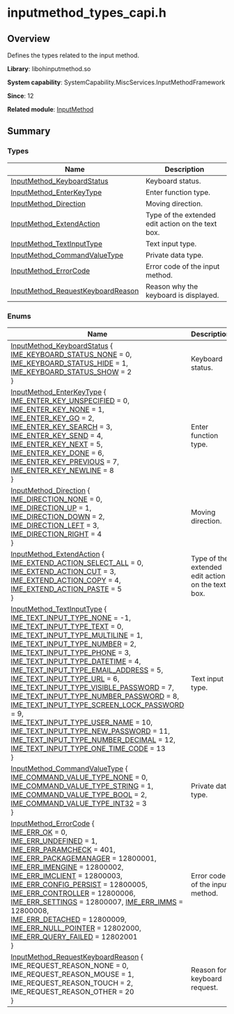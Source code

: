 # inputmethod_types_capi.h


## Overview

Defines the types related to the input method.

**Library**: libohinputmethod.so

**System capability**: SystemCapability.MiscServices.InputMethodFramework

**Since**: 12

**Related module**: [InputMethod](_input_method.md)


## Summary


### Types

| Name| Description| 
| -------- | -------- |
| [InputMethod_KeyboardStatus](_input_method.md#inputmethod_keyboardstatus) | Keyboard status.| 
| [InputMethod_EnterKeyType](_input_method.md#inputmethod_enterkeytype) | Enter function type.| 
| [InputMethod_Direction](_input_method.md#inputmethod_direction) | Moving direction.| 
| [InputMethod_ExtendAction](_input_method.md#inputmethod_extendaction) | Type of the extended edit action on the text box.| 
| [InputMethod_TextInputType](_input_method.md#inputmethod_textinputtype) | Text input type.| 
| [InputMethod_CommandValueType](_input_method.md#inputmethod_commandvaluetype) | Private data type.| 
| [InputMethod_ErrorCode](_input_method.md#inputmethod_errorcode) | Error code of the input method.| 
| [InputMethod_RequestKeyboardReason](_input_method.md#inputmethod_requestkeyboardreason) | Reason why the keyboard is displayed.| 


### Enums

| Name| Description| 
| -------- | -------- |
| [InputMethod_KeyboardStatus](_input_method.md#inputmethod_keyboardstatus) {<br>[IME_KEYBOARD_STATUS_NONE](_input_method.md) = 0,<br>[IME_KEYBOARD_STATUS_HIDE](_input_method.md) = 1,<br>[IME_KEYBOARD_STATUS_SHOW](_input_method.md) = 2<br>} | Keyboard status.| 
| [InputMethod_EnterKeyType](_input_method.md#inputmethod_enterkeytype) {<br>[IME_ENTER_KEY_UNSPECIFIED](_input_method.md) = 0,<br>[IME_ENTER_KEY_NONE](_input_method.md) = 1,<br>[IME_ENTER_KEY_GO](_input_method.md) = 2,<br>[IME_ENTER_KEY_SEARCH](_input_method.md) = 3,<br>[IME_ENTER_KEY_SEND](_input_method.md) = 4,<br>[IME_ENTER_KEY_NEXT](_input_method.md) = 5,<br>[IME_ENTER_KEY_DONE](_input_method.md) = 6,<br>[IME_ENTER_KEY_PREVIOUS](_input_method.md) = 7,<br>[IME_ENTER_KEY_NEWLINE](_input_method.md) = 8<br>} | Enter function type.| 
| [InputMethod_Direction](_input_method.md#inputmethod_direction) {<br>[IME_DIRECTION_NONE](_input_method.md) = 0,<br>[IME_DIRECTION_UP](_input_method.md) = 1,<br>[IME_DIRECTION_DOWN](_input_method.md) = 2,<br>[IME_DIRECTION_LEFT](_input_method.md) = 3,<br>[IME_DIRECTION_RIGHT](_input_method.md) = 4<br>} | Moving direction.| 
| [InputMethod_ExtendAction](_input_method.md#inputmethod_extendaction) {<br>[IME_EXTEND_ACTION_SELECT_ALL](_input_method.md) = 0,<br>[IME_EXTEND_ACTION_CUT](_input_method.md) = 3,<br>[IME_EXTEND_ACTION_COPY](_input_method.md) = 4,<br>[IME_EXTEND_ACTION_PASTE](_input_method.md) = 5<br>} | Type of the extended edit action on the text box.| 
| [InputMethod_TextInputType](_input_method.md#inputmethod_textinputtype) {<br>[IME_TEXT_INPUT_TYPE_NONE](_input_method.md) = -1,<br>[IME_TEXT_INPUT_TYPE_TEXT](_input_method.md) = 0,<br>[IME_TEXT_INPUT_TYPE_MULTILINE](_input_method.md) = 1,<br>[IME_TEXT_INPUT_TYPE_NUMBER](_input_method.md) = 2,<br>[IME_TEXT_INPUT_TYPE_PHONE](_input_method.md) = 3,<br>[IME_TEXT_INPUT_TYPE_DATETIME](_input_method.md) = 4,<br>[IME_TEXT_INPUT_TYPE_EMAIL_ADDRESS](_input_method.md) = 5,<br>[IME_TEXT_INPUT_TYPE_URL](_input_method.md) = 6,<br>[IME_TEXT_INPUT_TYPE_VISIBLE_PASSWORD](_input_method.md) = 7,<br>[IME_TEXT_INPUT_TYPE_NUMBER_PASSWORD](_input_method.md) = 8,<br>[IME_TEXT_INPUT_TYPE_SCREEN_LOCK_PASSWORD](_input_method.md) = 9,<br>[IME_TEXT_INPUT_TYPE_USER_NAME](_input_method.md) = 10,<br>[IME_TEXT_INPUT_TYPE_NEW_PASSWORD](_input_method.md) = 11,<br>[IME_TEXT_INPUT_TYPE_NUMBER_DECIMAL](_input_method.md) = 12,<br>[IME_TEXT_INPUT_TYPE_ONE_TIME_CODE](_input_method.md) = 13<br>} | Text input type.| 
| [InputMethod_CommandValueType](_input_method.md#inputmethod_commandvaluetype) {<br>[IME_COMMAND_VALUE_TYPE_NONE](_input_method.md) = 0,<br>[IME_COMMAND_VALUE_TYPE_STRING](_input_method.md) = 1,<br>[IME_COMMAND_VALUE_TYPE_BOOL](_input_method.md) = 2,<br>[IME_COMMAND_VALUE_TYPE_INT32](_input_method.md) = 3<br>} | Private data type.| 
| [InputMethod_ErrorCode](_input_method.md#inputmethod_errorcode) {<br>[IME_ERR_OK](_input_method.md) = 0,<br>[IME_ERR_UNDEFINED](_input_method.md) = 1,<br>[IME_ERR_PARAMCHECK](_input_method.md) = 401,<br>[IME_ERR_PACKAGEMANAGER](_input_method.md) = 12800001,<br>[IME_ERR_IMENGINE](_input_method.md) = 12800002,<br>[IME_ERR_IMCLIENT](_input_method.md) = 12800003,<br>[IME_ERR_CONFIG_PERSIST](_input_method.md) = 12800005,<br>[IME_ERR_CONTROLLER](_input_method.md) = 12800006,<br>[IME_ERR_SETTINGS](_input_method.md) = 12800007, [IME_ERR_IMMS](_input_method.md) = 12800008,<br>[IME_ERR_DETACHED](_input_method.md) = 12800009,<br>[IME_ERR_NULL_POINTER](_input_method.md) = 12802000,<br>[IME_ERR_QUERY_FAILED](_input_method.md) = 12802001<br>} | Error code of the input method.| 
| [InputMethod_RequestKeyboardReason](_input_method.md#inputmethod_requestkeyboardreason) {<br>IME_REQUEST_REASON_NONE = 0,<br>IME_REQUEST_REASON_MOUSE = 1,<br>IME_REQUEST_REASON_TOUCH = 2,<br>IME_REQUEST_REASON_OTHER = 20<br>} | Reason for keyboard request.| 
